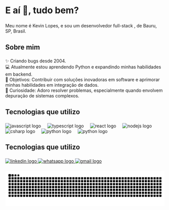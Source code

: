 <h1 align="left">E aí 👋, tudo bem?</h1>

###

<p align="left">Meu nome é Kevin Lopes, e sou um desenvolvedor full-stack , de Bauru, SP, Brasil.</p>

###

<h2 align="left">Sobre mim</h2>

###

<p align="left">✨ Criando bugs desde 2004.<br>💻 Atualmente estou aprendendo Python e expandindo minhas habilidades em backend.<br>🎯 Objetivos: Contribuir com soluções inovadoras em software e aprimorar minhas habilidades em integração de dados.<br>🎲 Curiosidade: Adoro resolver problemas, especialmente quando envolvem depuração de sistemas complexos.</p>

###

<h2 align="left">Tecnologias que utilizo</h2>

###

<div align="left">
  <img src="https://cdn.jsdelivr.net/gh/devicons/devicon/icons/javascript/javascript-original.svg" height="40" alt="javascript logo"  />
  <img width="12" />
  <img src="https://cdn.jsdelivr.net/gh/devicons/devicon/icons/typescript/typescript-original.svg" height="40" alt="typescript logo"  />
  <img width="12" />
  <img src="https://cdn.jsdelivr.net/gh/devicons/devicon/icons/react/react-original.svg" height="40" alt="react logo"  />
  <img width="12" />
  <img src="https://cdn.jsdelivr.net/gh/devicons/devicon/icons/nodejs/nodejs-original.svg" height="40" alt="nodejs logo"  />
  <img width="12" />
  <img src="https://cdn.jsdelivr.net/gh/devicons/devicon/icons/csharp/csharp-original.svg" height="40" alt="csharp logo"  />
  <img width="12" />
  <img src="https://cdn.jsdelivr.net/gh/devicons/devicon/icons/python/python-original.svg" height="40" alt="python logo"  />
  <img width="12" />
  <img src="https://cdn.jsdelivr.net/gh/devicons/devicon/icons/angular/angular-original.svg" height="40" alt="python logo"  />
  <img width="12" />
  
  
</div>

###

<h2 align="left">Tecnologias que utilizo</h2>

###

<div align="left">
  <a href="https://www.linkedin.com/in/kevin-lopes-151797221/" target="_blank">
    <img src="https://raw.githubusercontent.com/maurodesouza/profile-readme-generator/master/src/assets/icons/social/linkedin/default.svg" width="52" height="40" alt="linkedin logo"  />
  </a>
  <a href="https://api.whatsapp.com/send/?phone=5514997922151&text&type=phone_number&app_absent=0" target="_blank">
    <img src="https://raw.githubusercontent.com/maurodesouza/profile-readme-generator/master/src/assets/icons/social/whatsapp/default.svg" width="52" height="40" alt="whatsapp logo"  />
  </a>
  <a href="https://mail.google.com/kevinlopesdemorais@gmail.com" target="_blank">
    <img src="https://raw.githubusercontent.com/maurodesouza/profile-readme-generator/master/src/assets/icons/social/gmail/default.svg" width="52" height="40" alt="gmail logo"  />
  </a>
</div>

###

<img src="https://raw.githubusercontent.com/KevinLopes23/KevinLopes23/output/snake.svg" alt="Snake animation" />

###

